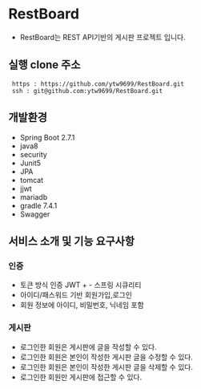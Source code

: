 # RestBoard
- RestBoard는 REST API기반의 게시판 프로젝트 입니다.
## 실행 clone 주소  
` https : https://github.com/ytw9699/RestBoard.git`  
` ssh : git@github.com:ytw9699/RestBoard.git`  

## 개발환경
- Spring Boot 2.7.1
- java8
- security
- Junit5
- JPA
- tomcat
- jjwt
- mariadb 
- gradle 7.4.1
- Swagger

## 서비스 소개 및 기능 요구사항

### 인증
- 토큰 방식 인증 JWT + - 스프링 시큐리티
- 아이디/패스워드 기반 회원가입,로그인
- 회원 정보에 아이디, 비밀번호, 닉네임 포함

### 게시판
- 로그인한 회원은 게시판에 글을 작성할 수 있다. 
- 로그인한 회원은 본인이 작성한 게시판 글을 수정할 수 있다. 
- 로그인한 회원은 본인이 작성한 게시판 글을 삭제할 수 있다.
- 로그인한 회원만 게시판에 접근할 수 있다.



